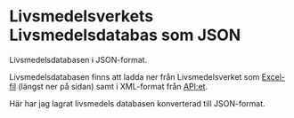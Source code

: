 # Livsmedelsverkets Livsmedelsdatabas som JSON
Livsmedelsdatabasen i JSON-format.

Livsmedelsdatabasen finns att ladda ner från Livsmedelsverket som [Excel-fil](https://soknaringsinnehall.livsmedelsverket.se/) (längst ner på sidan) samt i XML-format från [API:et](https://www.livsmedelsverket.se/om-oss/psidata/livsmedelsdatabasen).

Här har jag lagrat livsmedels databasen konverterad till JSON-format.

